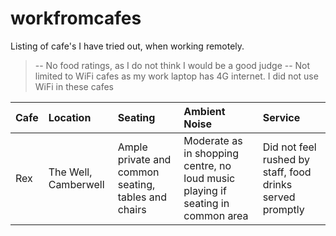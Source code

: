 # workfromcafes

Listing of cafe's I have tried out, when working remotely.
> -- No food ratings, as I do not think I would be a good judge
> -- Not limited to WiFi cafes as my work laptop has 4G internet. I did not use WiFi in these cafes

| Cafe | Location | Seating | Ambient Noise | Service |
|:-----|:---------|:--------|:--------------|:--------|
| Rex | The Well, Camberwell | Ample private and common seating, tables and chairs | Moderate as in shopping centre, no loud music playing if seating in common area | Did not feel rushed by staff, food drinks served promptly |

